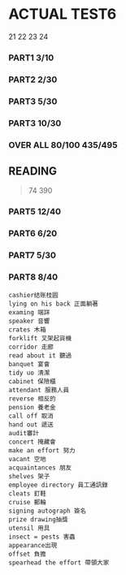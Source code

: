 
# ACTUAL TEST6

21 22 23 24

### PART1 3/10

### PART2 2/30

### PART3 5/30 

### PART3 10/30

### OVER ALL 80/100 435/495

## READING
> 74 390

### PART5 12/40

### PART6 6/20

### PART7 5/30 

### PART8 8/40
```
cashier结账桂圆
lying on his back 正面躺著
examing 端詳
speaker 音響
crates 木箱
forklift 叉架起貨機
corridor 走廊
read about it 聽過
banquet 宴會
tidy uo 清潔
cabinet 保險櫃
attendant 服務人員
reverse 相反的
pension 養老金
call off 取消
hand out 遞送
audit審計
concert 掩藏會
make an effort 努力
vacant 空地
acquaintances 朋友
shelves 架子
employee directory 員工通訊錄
cleats 釘鞋
cruise 郵輪
signing autograph 簽名
prize drawing抽獎
utensil 用具 
insect = pests 害蟲
appearance出現
offset 負擔
spearhead the effort 帶領大家
```
